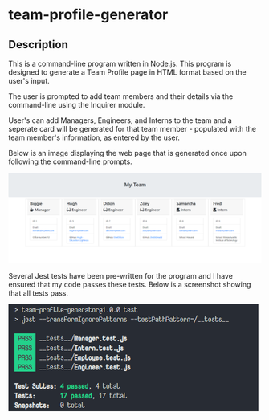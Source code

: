 # team-profile-generator

## Description

This is a command-line program written in Node.js. This program is designed to generate a Team Profile page in HTML format based on the user's input.

The user is prompted to add team members and their details via the command-line using the Inquirer module.

User's can add Managers, Engineers, and Interns to the team and a seperate card will be generated for that team member - populated with the team member's information, as entered by the user.

Below is an image displaying the web page that is generated once upon following the command-line prompts.

![Team Profile](assets/HTML.png)

Several Jest tests have been pre-written for the program and I have ensured that my code passes these tests. Below is a screenshot showing that all tests pass.

![Jest Tests](assets/tests.png)

